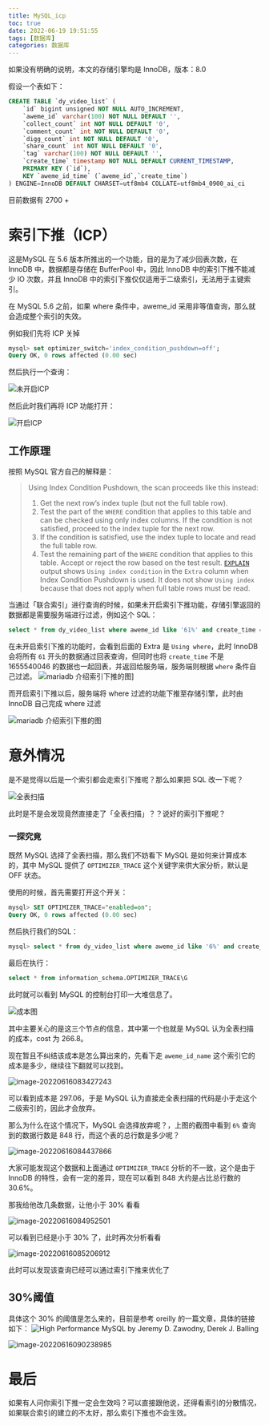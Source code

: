 ```yaml
---
title: MySQL_icp
toc: true
date: 2022-06-19 19:51:55
tags: [数据库]
categories: 数据库
---
```

如果没有明确的说明，本文的存储引擎均是 InnoDB，版本：8.0

假设一个表如下：

```sql
CREATE TABLE `dy_video_list` (
    `id` bigint unsigned NOT NULL AUTO_INCREMENT,
    `aweme_id` varchar(100) NOT NULL DEFAULT '',
    `collect_count` int NOT NULL DEFAULT '0',
    `comment_count` int NOT NULL DEFAULT '0',
    `digg_count` int NOT NULL DEFAULT '0',
    `share_count` int NOT NULL DEFAULT '0',
    `tag` varchar(100) NOT NULL DEFAULT '',
    `create_time` timestamp NOT NULL DEFAULT CURRENT_TIMESTAMP,
    PRIMARY KEY (`id`),
    KEY `aweme_id_time` (`aweme_id`,`create_time`)
) ENGINE=InnoDB DEFAULT CHARSET=utf8mb4 COLLATE=utf8mb4_0900_ai_ci

```

目前数据有 2700 +

# 索引下推（ICP）

这是MySQL 在 5.6 版本所推出的一个功能，目的是为了减少回表次数，在 InnoDB 中，数据都是存储在 BufferPool 中，因此 InnoDB 中的索引下推不能减少 IO 次数，并且 InnoDB 中的索引下推仅仅适用于二级索引，无法用于主键索引。

在 MySQL 5.6 之前，如果 where 条件中，aweme_id 采用非等值查询，那么就会造成整个索引的失效。

例如我们先将 ICP 关掉

```sql
mysql> set optimizer_switch='index_condition_pushdown=off';
Query OK, 0 rows affected (0.00 sec)
```

然后执行一个查询：

![未开启ICP](https://szhtc-1252780558.cos.ap-shanghai.myqcloud.com/img/202206190021230.png)

然后此时我们再将 ICP 功能打开：

![开启ICP](https://szhtc-1252780558.cos.ap-shanghai.myqcloud.com/img/202206190021673.png)

## 工作原理

按照 MySQL 官方自己的解释是：

> Using Index Condition Pushdown, the scan proceeds like this instead:
>
> 1. Get the next row’s index tuple (but not the full table row).
> 2. Test the part of the `WHERE` condition that applies to this table and can be checked using only index columns. If the condition is not satisfied, proceed to the index tuple for the next row.
> 3. If the condition is satisfied, use the index tuple to locate and read the full table row.
> 4. Test the remaining part of the `WHERE` condition that applies to this table. Accept or reject the row based on the test result.
>    [`EXPLAIN`](https://dev.mysql.com/doc/refman/5.6/en/explain.html) output shows `Using index condition` in the `Extra` column when Index Condition Pushdown is used. It does not show `Using index` because that does not apply when full table rows must be read.

当通过「联合索引」进行查询的时候，如果未开启索引下推功能，存储引擎返回的数据都是需要服务端进行过滤，例如这个 SQL：

```sql
select * from dy_video_list where aweme_id like '61%' and create_time = 1655540046;

```

在未开启索引下推的功能时，会看到后面的 Extra 是 `Using where`，此时 InnoDB 会将所有 `61` 开头的数据通过回表查询，但同时也将 `create_time` 不是 1655540046 的数据也一起回表，并返回给服务端，服务端则根据 `where` 条件自己过滤。
![mariadb 介绍索引下推的图](https://szhtc-1252780558.cos.ap-shanghai.myqcloud.com/img/202206181635249.png)]

而开启索引下推以后，服务端将 where 过滤的功能下推至存储引擎，此时由 InnoDB 自己完成 where 过滤

![mariadb 介绍索引下推的图](https://szhtc-1252780558.cos.ap-shanghai.myqcloud.com/img/202206181638842.png)

# 意外情况

是不是觉得以后是一个索引都会走索引下推呢？那么如果把 SQL 改一下呢？

![全表扫描](https://szhtc-1252780558.cos.ap-shanghai.myqcloud.com/img/202206160020760.png)

此时是不是会发现竟然直接走了「全表扫描」？？说好的索引下推呢？

### 一探究竟

既然 MySQL 选择了全表扫描，那么我们不妨看下 MySQL 是如何来计算成本的，其中 MySQL 提供了 `OPTIMIZER_TRACE` 这个关键字来供大家分析，默认是 OFF 状态。

使用的时候，首先需要打开这个开关：

```sql
mysql> SET OPTIMIZER_TRACE="enabled=on";
Query OK, 0 rows affected (0.00 sec)
```

然后执行我们的SQL：

```sql
mysql> select * from dy_video_list where aweme_id like '6%' and create_time = 1655307436;

```

最后在执行：

```sql
select * from information_schema.OPTIMIZER_TRACE\G

```

此时就可以看到 MySQL 的控制台打印一大堆信息了。

![成本图](https://szhtc-1252780558.cos.ap-shanghai.myqcloud.com/img/202206160831709.png)

其中主要关心的是这三个节点的信息，其中第一个也就是 MySQL 认为全表扫描的成本，cost 为 266.8。

现在暂且不纠结该成本是怎么算出来的，先看下走 `aweme_id_name` 这个索引它的成本是多少，继续往下翻就可以找到。

![image-20220616083427243](https://szhtc-1252780558.cos.ap-shanghai.myqcloud.com/img/202206160834636.png)

可以看到成本是 297.06，于是 MySQL 认为直接走全表扫描的代码是小于走这个二级索引的，因此才会放弃。

那么为什么在这个情况下，MySQL 会选择放弃呢？，上图的截图中看到 `6%` 查询到的数据行数是 848 行，而这个表的总行数是多少呢？

![image-20220616084437866](https://szhtc-1252780558.cos.ap-shanghai.myqcloud.com/img/202206160844003.png)

大家可能发现这个数据和上面通过 `OPTIMIZER_TRACE` 分析的不一致，这个是由于 InnoDB 的特性，会有一定的差异，现在可以看到 848 大约是占比总行数的 30.6%。

那我给他改几条数据，让他小于 30% 看看

![image-20220616084952501](https://szhtc-1252780558.cos.ap-shanghai.myqcloud.com/img/202206160849902.png)

可以看到已经是小于 30% 了，此时再次分析看看

![image-20220616085206912](https://szhtc-1252780558.cos.ap-shanghai.myqcloud.com/img/202206190046188.png)

此时可以发现该查询已经可以通过索引下推来优化了

## 30%阈值

具体这个 30% 的阈值是怎么来的，目前是参考 oreilly 的一篇文章，具体的链接如下：
![High Performance MySQL by Jeremy D. Zawodny, Derek J. Balling](https://learning.oreilly.com/library/view/high-performance-mysql/0596003064/)

![image-20220616090238985](https://szhtc-1252780558.cos.ap-shanghai.myqcloud.com/img/202206160902651.png)

# 最后

如果有人问你索引下推一定会生效吗？可以直接跟他说，还得看索引的分散情况，如果联合索引的建立的不太好，那么索引下推也不会生效。
